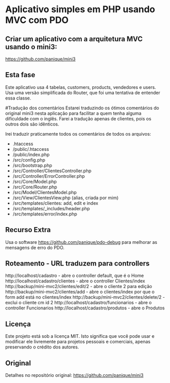 # Aplicativo simples em PHP usando MVC com PDO

## Criar um aplicativo com a arquitetura MVC usando o mini3:
https://github.com/panique/mini3

## Esta fase
Este aplicativo usa 4 tabelas, customers, products, vendedores e users.
Usa uma versão simplificada do Router, que foi uma tentativa de entender essa classe.

#Tradução dos comentários
Estarei traduzindo os ótimos comentários do original mini3 nesta aplicação para facilitar a quem tenha alguma dificuldade com o inglês. Farei a tradução apenas de clientes, pois os outros dois são idênticos.

Irei traduzir praticamente todos os comentários de todos os arquivos:

- .htaccess
- /public/.htaccess
- /public/index.php
- /src/config.php
- /src/bootstrap.php
- /src/Controller/ClientesController.php
- /src/Controller/ErrorController.php
- /src/Core/Model.php
- /src/Core/Router.php
- /src/Model/ClientesModel.php
- /src/View/ClientesView.php (alias, criada por mim)
- /src/templates/clientes: add, edit e index
- /src/templates/_includes/header.php
- /src/templates/error/index.php

## Recurso Extra
Usa o software https://github.com/panique/pdo-debug para melhorar as mensagens de erro do PDO.

## Roteamento - URL traduzem para controllers

http://localhost/cadastro   - abre o controller default, que é o Home
http://localhost/cadastro/clientes - abre o controller Clientes/index
http://backup/mini-mvc2/clientes/edit/2 - abre o cliente 2 para edição
http://backup/mini-mvc2/clientes/add - abre o clientes/index por que o form add está no clientes/index
http://backup/mini-mvc2/clientes/delete/2 - exclui o cliente cm id 2
http://localhost/cadastro/funcionarios - abre o controller Funcionarios
http://localhost/cadastro/produtos - abre o Produtos

## Licença

Este projeto está sob a licença MIT.
Isto significa que você pode usar e modificar ele livremente para projetos pessoais e comerciais, apenas preservando o crédito dos autores.

## Original

Detalhes no repositório original:
https://github.com/panique/mini3

